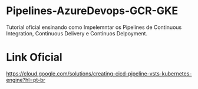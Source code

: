 # Pipelines-AzureDevops-GCR-GKE
Tutorial oficial ensinando como Impelemntar os Pipelines de Continuous Integration, Continuous Delivery e Continuos Delpoyment. 

# Link Oficial
  https://cloud.google.com/solutions/creating-cicd-pipeline-vsts-kubernetes-engine?hl=pt-br
